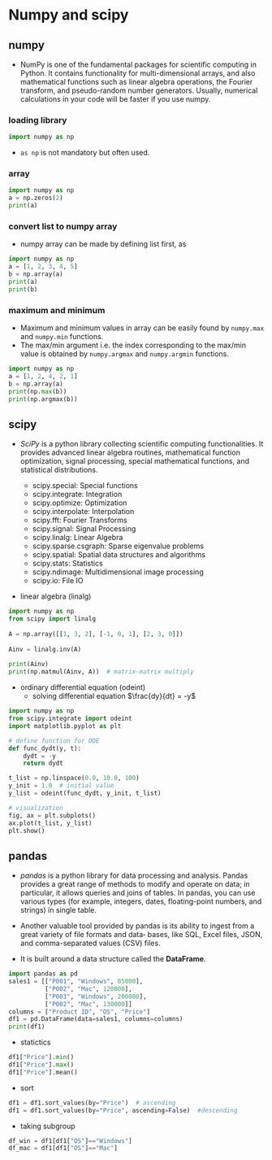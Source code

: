 # Numpy and scipy
## numpy
* NumPy is one of the fundamental packages for scientific computing in Python. It contains functionality for multi-dimensional arrays, and also mathematical functions such as linear algebra operations, the Fourier transform, and pseudo-random number generators. Usually, numerical calculations in your code will be faster if you use numpy.

### loading library
```python
import numpy as np
```
* `as np` is not mandatory but often used.

### array
```python {cmd}
import numpy as np
a = np.zeros(2)
print(a)
```

### convert list to numpy array
* numpy array can be made by defining list first, as
```python {cmd}
import numpy as np
a = [1, 2, 3, 4, 5]
b = np.array(a)
print(a)
print(b)
```
### maximum and minimum
* Maximum and minimum values in array can be easily found by `numpy.max` and `numpy.min` functions.
* The max/min argument i.e. the index corresponding to the max/min value is obtained by `numpy.argmax` and `numpy.argmin` functions.
```python {cmd}
import numpy as np
a = [1, 2, 4, 2, 1]
b = np.array(a)
print(np.max(b))
print(np.argmax(b))
```

## scipy
* *SciPy* is a python library collecting scientific computing functionalities. It provides advanced linear algebra routines, mathematical function optimization, signal processing, special mathematical functions, and statistical distributions.

    * scipy.special: Special functions
    * scipy.integrate: Integration
    * scipy.optimize: Optimization
    * scipy.interpolate: Interpolation
    * scipy.fft: Fourier Transforms
    * scipy.signal: Signal Processing
    * scipy.linalg: Linear Algebra
    * scipy.sparse.csgraph: Sparse eigenvalue problems
    * scipy.spatial: Spatial data structures and algorithms
    * scipy.stats: Statistics
    * scipy.ndimage: Multidimensional image processing
    * scipy.io: File IO

* linear algebra (linalg)
```python {cmd}
import numpy as np
from scipy import linalg
 
A = np.array([[1, 3, 2], [-1, 0, 1], [2, 3, 0]])
 
Ainv = linalg.inv(A)
 
print(Ainv)
print(np.matmul(Ainv, A))  # matrix-matrix multiply

```

* ordinary differential equation (odeint)
    * solving differential equation $\frac{dy}{dt} = -y$
```python {cmd}
import numpy as np
from scipy.integrate import odeint
import matplotlib.pyplot as plt

# define function for ODE
def func_dydt(y, t):
    dydt = -y
    return dydt

t_list = np.linspace(0.0, 10.0, 100)
y_init = 1.0  # initial value
y_list = odeint(func_dydt, y_init, t_list)

# visualization
fig, ax = plt.subplots()
ax.plot(t_list, y_list)
plt.show()
```

## pandas
* *pandas* is a python library for data processing and analysis. Pandas provides a great range of methods to modify and operate on data; in particular, it allows queries and joins of tables. In pandas, you can use various types (for example, integers, dates, floating-point numbers, and strings) in single table.
* Another valuable tool provided by pandas is its ability to ingest from a great variety of file formats and data‐ bases, like SQL, Excel files, JSON, and comma-separated values (CSV) files.

* It is built around a data structure called the **DataFrame**.

```python {cmd}
import pandas as pd
sales1 = [["P001", "Windows", 85000],
          ["P002", "Mac", 120000],
          ["P003", "Windows", 200000],
          ["P002", "Mac", 130000]]
columns = ["Product ID", "OS", "Price"]
df1 = pd.DataFrame(data=sales1, columns=columns)
print(df1)
```

* statictics
```python
df1["Price"].min()
df1["Price"].max()
df1["Price"].mean()
```

* sort
```python
df1 = df1.sort_values(by="Price")  # ascending
df1 = df1.sort_values(by="Price", ascending=False)  #descending
```

* taking subgroup
```python
df_win = df1[df1["OS"]=="Windows"]
df_mac = df1[df1["OS"]=="Mac"]
```
